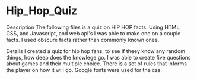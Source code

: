# Hip_Hop_Quiz

Description
The following files is a quiz on HIP HOP facts. Using HTML, CSS, and Javascript, and web api's I was able to make one on a couple facts. I used obscure facts rather than commonly known ones.

Details
I created a quiz for hip hop fans, to see if theey know any random things, how deep does the knowlege go. I was able to create five questions about games and their multiple choice. There is a set of rules that informs the player on how it will go. Google fonts were used for the css.
